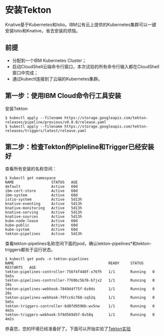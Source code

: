 # 安装Tekton

Knative基于Kubernetes和Istio。IBM公有云上提供的Kubernetes集群可以一键安装Istio和Knative，省去安装的烦恼。

## 前提

* 分配到一个IBM Kubernetes Cluster；
* 启动CloudShell云端命令行窗口，本次试验的所有命令行输入都在CloudShell窗口中完成；
* 通过kubectl连接到了云端的Kubernetes集群。

## 第一步：使用IBM Cloud命令行工具安装

安装Tekton
```
$ kubectl apply --filename https://storage.googleapis.com/tekton-releases/pipeline/previous/v0.8.0/release.yaml
$ kubectl apply --filename https://storage.googleapis.com/tekton-releases/triggers/latest/release.yaml
```


## 第二步：检查Tekton的Pipleline和Trigger已经安装好

查看所有安装的名称空间：
```
$ kubectl get namespace
NAME                 STATUS   AGE
default              Active   60d
ibm-cert-store       Active   60d
ibm-system           Active   60d
istio-system         Active   5d13h
knative-eventing     Active   5d13h
knative-monitoring   Active   5d13h
knative-serving      Active   5d13h
knative-sources      Active   5d13h
kube-node-lease      Active   60d
kube-public          Active   60d
kube-system          Active   60d
tekton-pipelines     Active   5d13h
```

查看tekton-pipelines名称空间下面的pod，确认tekton-pipelines*和tekton-triggers都处于运行状态。
```
$ kubectl get pods -n tekton-pipelines
NAME                                           READY     STATUS    RESTARTS   AGE
tekton-pipelines-controller-756f4f448f-x76fh   1/1       Running   0          5m5s
tekton-pipelines-controller-7769bc5b76-b7jx2   1/1       Running   0          20s
tekton-pipelines-webhook-7849d4f75f-6z8ds      1/1       Running   0          20s
tekton-pipelines-webhook-79fcc6c768-sq52q      1/1       Running   0          5m5s
tekton-triggers-controller-6d8fd9596b-wv5nw    1/1       Running   0          4m3s
tekton-triggers-webhook-5f8d569d5f-8v58q       1/1       Running   0          4m2s
```

恭喜您，您的环境已经准备好了。下面可以开始实验了[Tekton实验](./02-exercise-1.md)

